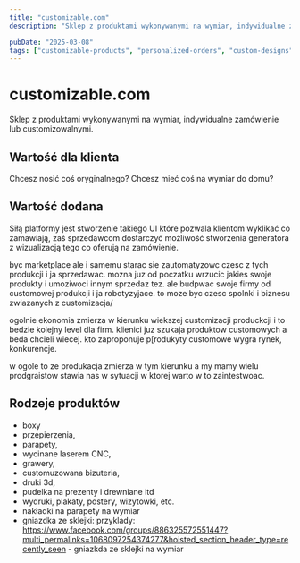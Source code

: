 ```yaml
---
title: "customizable.com"
description: "Sklep z produktami wykonywanymi na wymiar, indywidualne zamówienie lub customizowalnymi."

pubDate: "2025-03-08"
tags: ["customizable-products", "personalized-orders", "custom-designs", "innovative-ideas", "automation-solutions", "bespoke-items", "tailored-creations"]
---
```


# customizable.com

Sklep z produktami wykonywanymi na wymiar, indywidualne zamówienie lub customizowalnymi. 

## Wartość dla klienta
Chcesz nosić coś oryginalnego? 
Chcesz mieć coś na wymiar do domu? 

## Wartość dodana
Siłą platformy jest stworzenie takiego UI które pozwala klientom wyklikać co zamawiają, zaś sprzedawcom dostarczyć możliwość stworzenia generatora z wizualizacją tego co oferują na zamówienie.


byc marketplace ale i samemu starac sie zautomatyzowc czesc z tych produkcji i ja sprzedawac. mozna juz od poczatku wrzucic jakies swoje produkty i umoziwoci innym sprzedaz tez. ale budpwac swoje firmy od customowej produkcji i ja robotyzyjace. to moze byc czesc spolnki i biznesu zwiazanych z customizacja/

ogolnie ekonomia zmierza w kierunku wiekszej customizacji produckcji i to bedzie kolejny level dla firm. klienici juz szukaja produktow customowych a beda chcieli wiecej.  kto zaproponuje p[rodukyty customowe wygra rynek, konkurencje. 

w ogole to ze produkacja zmierza w tym kierunku a my mamy wielu prodgraistow stawia nas  w sytuacji w ktorej warto w to zaintestwoac. 

## Rodzeje produktów

* boxy
* przepierzenia,
* parapety,
* wycinane laserem CNC,
* grawery,
* customuzowana bizuteria,
* druki 3d,
* pudelka na prezenty i drewniane itd
* wydruki, plakaty, postery, wizytowki, etc. 
* nakładki na parapety na wymiar
* gniazdka ze sklejki: przyklady:
https://www.facebook.com/groups/886325572551447?multi_permalinks=1068097254374277&hoisted_section_header_type=recently_seen - gniazkda ze sklejki na wymiar

